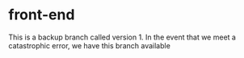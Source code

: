 # front-end
This is a backup branch called version 1.  In the event that we meet a catastrophic error, we have this branch available